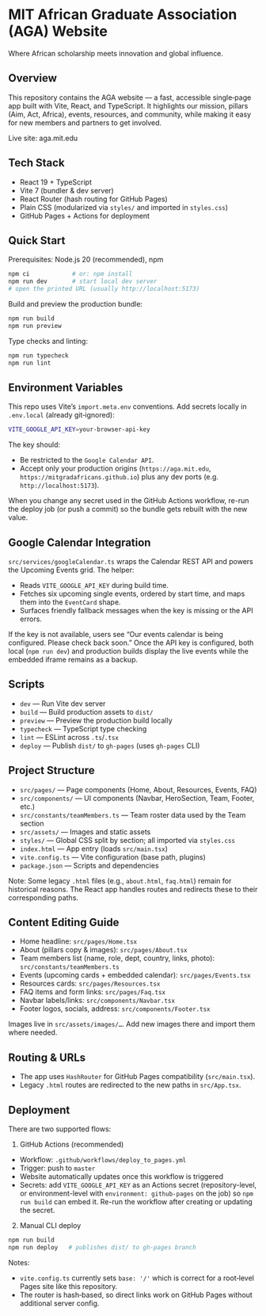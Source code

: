# MIT African Graduate Association (AGA) Website

Where African scholarship meets innovation and global influence.

## Overview

This repository contains the AGA website — a fast, accessible single‑page app built with Vite, React, and TypeScript. It highlights our mission, pillars (Aim, Act, Africa), events, resources, and community, while making it easy for new members and partners to get involved.

Live site: aga.mit.edu

## Tech Stack

- React 19 + TypeScript
- Vite 7 (bundler & dev server)
- React Router (hash routing for GitHub Pages)
- Plain CSS (modularized via `styles/` and imported in `styles.css`)
- GitHub Pages + Actions for deployment

## Quick Start

Prerequisites: Node.js 20 (recommended), npm

```bash
npm ci            # or: npm install
npm run dev       # start local dev server
# open the printed URL (usually http://localhost:5173)
```

Build and preview the production bundle:

```bash
npm run build
npm run preview
```

Type checks and linting:

```bash
npm run typecheck
npm run lint
```

## Environment Variables

This repo uses Vite’s `import.meta.env` conventions. Add secrets locally in `.env.local` (already git‑ignored):

```bash
VITE_GOOGLE_API_KEY=your-browser-api-key
```

The key should:

- Be restricted to the `Google Calendar API`.
- Accept only your production origins (`https://aga.mit.edu`, `https://mitgradafricans.github.io`) plus any dev ports (e.g. `http://localhost:5173`).

When you change any secret used in the GitHub Actions workflow, re-run the deploy job (or push a commit) so the bundle gets rebuilt with the new value.

## Google Calendar Integration

`src/services/googleCalendar.ts` wraps the Calendar REST API and powers the Upcoming Events grid. The helper:

- Reads `VITE_GOOGLE_API_KEY` during build time.
- Fetches six upcoming single events, ordered by start time, and maps them into the `EventCard` shape.
- Surfaces friendly fallback messages when the key is missing or the API errors.

If the key is not available, users see “Our events calendar is being configured. Please check back soon.” Once the API key is configured, both local (`npm run dev`) and production builds display the live events while the embedded iframe remains as a backup.

## Scripts

- `dev` — Run Vite dev server
- `build` — Build production assets to `dist/`
- `preview` — Preview the production build locally
- `typecheck` — TypeScript type checking
- `lint` — ESLint across `.ts`/`.tsx`
- `deploy` — Publish `dist/` to `gh-pages` (uses `gh-pages` CLI)

## Project Structure

- `src/pages/` — Page components (Home, About, Resources, Events, FAQ)
- `src/components/` — UI components (Navbar, HeroSection, Team, Footer, etc.)
- `src/constants/teamMembers.ts` — Team roster data used by the Team section
- `src/assets/` — Images and static assets
- `styles/` — Global CSS split by section; all imported via `styles.css`
- `index.html` — App entry (loads `src/main.tsx`)
- `vite.config.ts` — Vite configuration (base path, plugins)
- `package.json` — Scripts and dependencies

Note: Some legacy `.html` files (e.g., `about.html`, `faq.html`) remain for historical reasons. The React app handles routes and redirects these to their corresponding paths.

## Content Editing Guide

- Home headline: `src/pages/Home.tsx`
- About (pillars copy & images): `src/pages/About.tsx`
- Team members list (name, role, dept, country, links, photo): `src/constants/teamMembers.ts`
- Events (upcoming cards + embedded calendar): `src/pages/Events.tsx`
- Resources cards: `src/pages/Resources.tsx`
- FAQ items and form links: `src/pages/Faq.tsx`
- Navbar labels/links: `src/components/Navbar.tsx`
- Footer logos, socials, address: `src/components/Footer.tsx`

Images live in `src/assets/images/…`. Add new images there and import them where needed.

## Routing & URLs

- The app uses `HashRouter` for GitHub Pages compatibility (`src/main.tsx`).
- Legacy `.html` routes are redirected to the new paths in `src/App.tsx`.

## Deployment

There are two supported flows:

1) GitHub Actions (recommended)

- Workflow: `.github/workflows/deploy_to_pages.yml`
- Trigger: push to `master`
- Website automatically updates once this workflow is triggered
- Secrets: add `VITE_GOOGLE_API_KEY` as an Actions secret (repository-level, or environment-level with `environment: github-pages` on the job) so `npm run build` can embed it. Re-run the workflow after creating or updating the secret.

2) Manual CLI deploy

```bash
npm run build
npm run deploy   # publishes dist/ to gh-pages branch
```

Notes:

- `vite.config.ts` currently sets `base: '/'` which is correct for a root‑level Pages site like this repository.
- The router is hash‑based, so direct links work on GitHub Pages without additional server config.
